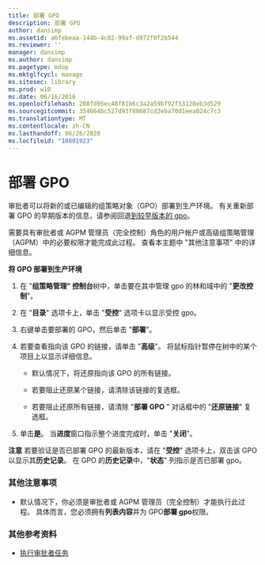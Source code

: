 ```yaml
---
title: 部署 GPO
description: 部署 GPO
author: dansimp
ms.assetid: a6febeaa-144b-4c02-99af-d972f0f2b544
ms.reviewer: ''
manager: dansimp
ms.author: dansimp
ms.pagetype: mdop
ms.mktglfcycl: manage
ms.sitesec: library
ms.prod: w10
ms.date: 06/16/2016
ms.openlocfilehash: 208fd95ec48f81b6c3a2a59bf92f53128eb3d529
ms.sourcegitcommit: 354664bc527d93f80687cd2eba70d1eea024c7c3
ms.translationtype: MT
ms.contentlocale: zh-CN
ms.lasthandoff: 06/26/2020
ms.locfileid: "10801923"
---
```

# 部署 GPO


审批者可以将新的或已编辑的组策略对象（GPO）部署到生产环境。 有关重新部署 GPO 的早期版本的信息，请参阅回退[到较早版本的 gpo](roll-back-to-an-earlier-version-of-a-gpo-agpm40.md)。

需要具有审批者或 AGPM 管理员（完全控制）角色的用户帐户或高级组策略管理（AGPM）中的必要权限才能完成此过程。 查看本主题中 "其他注意事项" 中的详细信息。

**将 GPO 部署到生产环境**

1.  在 "**组策略管理" 控制台**树中，单击要在其中管理 gpo 的林和域中的 "**更改控制**"。

2.  在 "**目录**" 选项卡上，单击 "**受控**" 选项卡以显示受控 gpo。

3.  右键单击要部署的 GPO，然后单击 "**部署**"。

4.  若要查看指向该 GPO 的链接，请单击 "**高级**"。 将鼠标指针暂停在树中的某个项目上以显示详细信息。

    -   默认情况下，将还原指向该 GPO 的所有链接。

    -   若要阻止还原某个链接，请清除该链接的复选框。

    -   若要阻止还原所有链接，请清除 "**部署 GPO** " 对话框中的 "**还原链接**" 复选框。

5.  单击**是**。 当**进度**窗口指示整个进度完成时，单击 "**关闭**"。

**注意** 若要验证是否已部署 GPO 的最新版本，请在 "**受控**" 选项卡上，双击该 GPO 以显示其**历史记录**。 在 GPO 的**历史记录**中，"**状态**" 列指示是否已部署 gpo。

 

### 其他注意事项

-   默认情况下，你必须是审批者或 AGPM 管理员（完全控制）才能执行此过程。 具体而言，您必须拥有**列表内容**并为 GPO**部署 gpo**权限。

### 其他参考资料

-   [执行审批者任务](performing-approver-tasks-agpm40.md)

 

 





